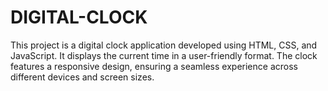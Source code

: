 # DIGITAL-CLOCK
This project is a digital clock application developed using HTML, CSS, and JavaScript. It displays the current time in a user-friendly format. The clock features a responsive design, ensuring a seamless experience across different devices and screen sizes.
